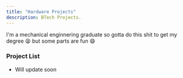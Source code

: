 ```yaml
---
title: "Hardware Projects"
description: BTech Projects.
---
```


I'm a mechanical enginnering graduate so gotta do this shit to get my degree 😫 but some parts are fun 😄

### Project List

- Will update soon